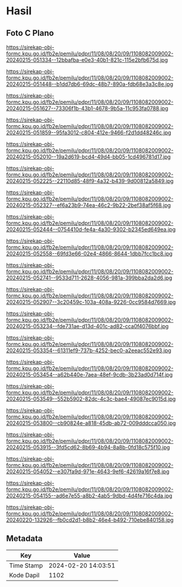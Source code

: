 # Hasil

## Foto C Plano

https://sirekap-obj-formc.kpu.go.id/fb2e/pemilu/pdpr/11/08/08/20/09/1108082009002-20240215-051334--12bbafba-e0e3-40b1-821c-115e2bfb675d.jpg

https://sirekap-obj-formc.kpu.go.id/fb2e/pemilu/pdpr/11/08/08/20/09/1108082009002-20240215-051448--b1dd7db6-69dc-48b7-890a-fdb68e3a3c8e.jpg

https://sirekap-obj-formc.kpu.go.id/fb2e/pemilu/pdpr/11/08/08/20/09/1108082009002-20240215-051627--73306f1b-43b1-4678-9b5a-11c953fa0788.jpg

https://sirekap-obj-formc.kpu.go.id/fb2e/pemilu/pdpr/11/08/08/20/09/1108082009002-20240215-051859--95fa3012-c804-412e-9466-f2d1dd48246c.jpg

https://sirekap-obj-formc.kpu.go.id/fb2e/pemilu/pdpr/11/08/08/20/09/1108082009002-20240215-052010--19a2d619-bcd4-49d4-bb05-1cd496781d17.jpg

https://sirekap-obj-formc.kpu.go.id/fb2e/pemilu/pdpr/11/08/08/20/09/1108082009002-20240215-052225--22110d85-48f9-4a32-b439-9d00812a5849.jpg

https://sirekap-obj-formc.kpu.go.id/fb2e/pemilu/pdpr/11/08/08/20/09/1108082009002-20240215-052327--ef6a23b9-74ea-46c2-9b22-2bef38af5f68.jpg

https://sirekap-obj-formc.kpu.go.id/fb2e/pemilu/pdpr/11/08/08/20/09/1108082009002-20240215-052444--0754410d-fe4a-4a30-9302-b2345ed649ea.jpg

https://sirekap-obj-formc.kpu.go.id/fb2e/pemilu/pdpr/11/08/08/20/09/1108082009002-20240215-052558--69fd3e66-02e4-4866-8644-1dbb7fcc1bc8.jpg

https://sirekap-obj-formc.kpu.go.id/fb2e/pemilu/pdpr/11/08/08/20/09/1108082009002-20240215-052741--9533d711-2628-4056-981a-399bba2da2d6.jpg

https://sirekap-obj-formc.kpu.go.id/fb2e/pemilu/pdpr/11/08/08/20/09/1108082009002-20240215-052907--3c20459c-103a-408a-9226-0cc9584d7669.jpg

https://sirekap-obj-formc.kpu.go.id/fb2e/pemilu/pdpr/11/08/08/20/09/1108082009002-20240215-053234--fde731ae-d13d-401c-ad82-cca0f4076bbf.jpg

https://sirekap-obj-formc.kpu.go.id/fb2e/pemilu/pdpr/11/08/08/20/09/1108082009002-20240215-053354--61311ef9-737b-4252-bec0-a2eeac552e93.jpg

https://sirekap-obj-formc.kpu.go.id/fb2e/pemilu/pdpr/11/08/08/20/09/1108082009002-20240215-053454--a62b440e-7aea-48ef-9cdb-3b23ad0d714f.jpg

https://sirekap-obj-formc.kpu.go.id/fb2e/pemilu/pdpr/11/08/08/20/09/1108082009002-20240215-053549--552b5902-82dc-4c3c-bae4-49087ec9015d.jpg

https://sirekap-obj-formc.kpu.go.id/fb2e/pemilu/pdpr/11/08/08/20/09/1108082009002-20240215-053800--cb90824e-a818-45db-ab72-009dddcca050.jpg

https://sirekap-obj-formc.kpu.go.id/fb2e/pemilu/pdpr/11/08/08/20/09/1108082009002-20240215-053915--3fd5cd62-8b69-4b94-8a8b-0fd18c575f10.jpg

https://sirekap-obj-formc.kpu.go.id/fb2e/pemilu/pdpr/11/08/08/20/09/1108082009002-20240215-054052--e307fa9d-971e-4643-9ef6-42619a16f7e8.jpg

https://sirekap-obj-formc.kpu.go.id/fb2e/pemilu/pdpr/11/08/08/20/09/1108082009002-20240215-054155--ad6e7e55-a8b2-4ab5-9dbd-4d4fe716c4da.jpg

https://sirekap-obj-formc.kpu.go.id/fb2e/pemilu/pdpr/11/08/08/20/09/1108082009002-20240220-132926--fb0cd2d1-b8b2-46e4-b492-710ebe840158.jpg


## Metadata

| Key        | Value               |
| ---------- | ------------------- |
| Time Stamp | 2024-02-20 14:03:51 |
| Kode Dapil | 1102                |




